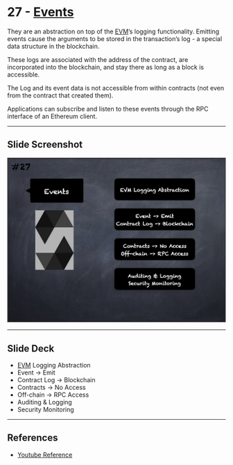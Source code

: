 # 27 - [Events](Events.md)
They are an abstraction on top of the [EVM](../Ethereum101/EVM.md)’s logging functionality. Emitting events cause the arguments to be stored in the transaction’s log - a special data structure in the blockchain. 

These logs are associated with the address of the contract, are incorporated into the blockchain, and stay there as long as a block is accessible. 

The Log and its event data is not accessible from within contracts (not even from the contract that created them). 

Applications can subscribe and listen to these events through the RPC interface of an Ethereum client.

___
## Slide Screenshot
![027.png](../images/solidity101/027.png)
___
## Slide Deck
- [EVM](EVM.md) Logging Abstraction
- Event -> Emit
- Contract Log -> Blockchain
- Contracts -> No Access
- Off-chain -> RPC Access
- Auditing & Logging
- Security Monitoring
___
## References
- [Youtube Reference](https://youtu.be/TCl1IcGl_3I?t=533)


